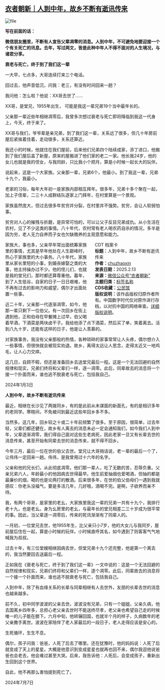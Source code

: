 <!--1739445820000-->
[衣者朝新｜人到中年，故乡不断有逝讯传来](https://chinadigitaltimes.net/chinese/715823.html)
------

<p><img decoding="async" src="https://chinadigitaltimes.net/chinese/files/2025/02/image-1739445715504.png" alt="file"></p><p><strong>写在前面的话：</strong></p><p><strong>微信朋友圈里，不断有人宣告父辈凋零的消息。人到中年，不可避免地要迎接一个个有关死亡的讯息。去年，写过两文，皆是此种中年人不得不面对的人生境况，与诸君分享。</strong></p><p><strong>衰老与死亡，终于到了我们这一辈</strong></p><p>一大早，七点多，大哥连续打来三个电话。</p><p>回过去，他声音低沉，问我：老三，有没有时间回来一趟？</p><p>我问他：怎么啦？他说：XX哥去世了……</p><p>XX哥，是堂兄，1955年出生， 可能是我这一辈兄弟19个当中最年长的。</p><p>父亲那一辈近些年相继凋零后，我曾多次想过衰老与死亡即将降临到我这一代身上，今天，终于来了。</p><p>XX哥与我们，爷爷辈是亲兄弟，到了我们这一辈，关系远了很多，但几十年房前屋后紧挨着住着，走动很多，关系还算近。</p><p>我还小的时候，他就住在我们屋前，后来他们兄弟四个陆续成家，添丁进口，他搬到了我们屋后盖了新屋，原来的屋搬进了他们家的老二一家。他长我24岁，他的女儿也就是我的侄女，与我同龄，只比我小个把月，算是小时候一起长大的玩伴。</p><p>说起来，这是一个大家族。父亲那一辈，兄弟6个，他最小。到了我这一辈，兄弟十九个，我最小。</p><p>老家的习俗，每年大年初一是家族内部相互拜年。很多年，兄弟十多个聚在一起，加上子侄辈，二三十人成群结队逐家上门拜年，在村里算是一个景观。</p><p>家族虽然庞大，但过去很多年贫穷并分裂，在村里并不强势。贫穷，会让人软弱怕事。</p><p>贫穷对人心的摧残与折磨，是异常可怕的，可以让父子反目兄弟成仇。从小生活在农村，见了不少这类的事情。八十年代，农村常有老人喝农药自杀的情况，多半是因为穷，老人无力自养而子女也欠缺赡养的主观意愿和能力。</p><div style="width:42%;float:right;padding-left:20px;"><div class="su-spoiler su-spoiler-style-fancy su-spoiler-icon-chevron-circle" data-scroll-offset="0" data-anchor-in-url="no"><div class="su-spoiler-title" tabindex="0" role="button"><span class="su-spoiler-icon"></span>CDT 档案卡</div><div class="su-spoiler-content su-u-clearfix su-u-trim"><strong>标题：</strong>人到中年，故乡不断有逝讯传来<br><strong>作者：</strong><a href="https://chinadigitaltimes.net/space/衣者朝新" target="_blank">chuzhaoxin</a><br><strong>发表日期：</strong>2025.2.13<br><strong>来源：</strong><a href="https://web.archive.org/web/*/https://mp.weixin.qq.com/s/-RVDUgIIqJAn2_yILRcVGg" target="_blank">微信公众号“衣者朝新”</a><br><strong>主题归类：</strong><a href="https://chinadigitaltimes.net/space/标签名称" target="_blank">标签名称</a><br><strong>CDS收藏：</strong><a href="https://chinadigitaltimes.net/space/%E5%85%AC%E6%B0%91%E9%A6%86" target="_blank" rel="noopener">公民馆</a><br><strong>版权说明：</strong>该作品版权归原作者所有。中国数字时代仅对原作进行存档，以对抗中国的网络审查。<a href="https://chinadigitaltimes.net/chinese/copyright">详细版权说明</a>。</div></div></div><p>家族大，事也多，父亲早年常出面统筹家族里的事情，尤其是早年他处在人生巅峰时，热心于家族里的大小事务。八十年代，家族里从家长里短的小事，到婚丧嫁娶之类的大事，他主持操办过不少。他的侄儿们，也就是我的堂兄们，那时都还算尊重他。暮年，到了人生低谷，自家的日子一日日艰难，他不再有过去的影响力和威望，偶尔才出面处置一些事。</p><p>近二十年，父亲那一代逐渐凋零，如今，他那一辈只剩下一位伯父。有一次回乡在街上遇到他，正和伯母在早餐摊上过早，伯父喝着早酒，下酒菜是两块卤干子。我给他添了点下酒菜，然后买了单，笑着离去。活到八九十岁，还能有这样的日子，他是让人羡慕的。</p><p>对家族事务，我没有父亲那般的热情，各种琐碎的家事常常让人头疼，偶尔想介入一些事情，但很快就会被现实劝退。故乡，离得太远让人思念，走得太近又一地鸡毛，让人心力交瘁。</p><p>这几日，自顾不暇，但还是准备回乡去送堂兄最后一程。这是一个无法回避的自然规律和现实，兄弟们终将和父辈们一样，逐一凋零。此后，同辈故去的消息将一个接一个扑面而来，谁也逃不脱衰老与死亡，包括我自己。</p><p>2024年1月3日</p><p><strong>人到中年，故乡不断有逝讯传来</strong></p><p>最近，相继在长沙见了两拨同乡，有的是此前从未谋面的新面孔，有的是相识多年的老同学。寒暄间，不免被问到最近这些年回乡多不多。</p><p>当然多。这几年，回乡较之十或二十年前频繁了很多。至于原因，很简单，过去年轻，父辈们都还健在，故乡有人离去的消息未必一定会通知我们，如今我们人到中年，父辈逐渐凋零，我们得自己面对这些生老病死，因此老家一旦又有长辈去世的消息传来，甚至开始有同辈去世的消息传来，就不得不回乡。</p><p>今年三月，最后一位在世的伯父去世。堂兄让大哥捎话说，老一辈的最后一个了，让伟伟一定回来一趟。伟伟，是我曾用过十六年的名字。</p><p>父亲和他的兄长们，从此彻底凋零。他们那一辈人，吃了无数的苦，忍辱负重。父亲兄弟六人，年龄最小的他因病去世得最早。他生前爱抽烟也爱喝酒，但抽的都是最廉价的烟，喝的也是论两打的散酒。后来很多年，在世的伯父伯母们一遇到我就感叹：你老头没福气，要是多活几年，几好哦，酒喝不完。是啊，子欲养而亲不待。</p><p>我，有两个哥哥，是家里的老幺，大家族里我这一辈的兄弟一共有十九个，我排行老十九，也是老幺。身为幺房里的老幺，与最年长的堂兄相差二三十岁成为很平常的事。因此，当父辈逐一凋零后，传来的死讯渐渐有了同辈人的。</p><p>一月初，一位堂兄去世，他1955年生，比父亲只小7岁，他的大女儿与我同岁，屋前屋后住在一起，算是小时候的玩伴。小时候直呼其名，如今遇到了则客客气气地喊我为叔叔。</p><p>过去十年，有三位堂嫂相继因病去世，但堂兄弟十九个还完整，他是第一个离去的，我当然要回去送最后一程。</p><p>正如我在《衰老与死亡，终于到了我们这一辈》一文中说的：这是一个无法回避的自然规律和现实，兄弟们终将和父辈们一样，逐个凋零。此后，同辈故去的消息将一个接一个扑面而来，谁也逃不脱衰老与死亡，包括我自己。</p><p>人到中年，除了有血缘关系的长辈与同辈相继有人去世外，友朋的长辈去世的消息也越来越多。</p><p>前不久，初中同学波波的父亲去世。波波没有兄弟，只有一个姐姐，父亲久病，他去国离乡四年多，总担心老父亲去世时不能送终尽孝，老父亲也希望自己走的时候唯一的儿子能在膝下。六月中旬，他转辗回国，也就半个月的样子，久病数年的老父亲撒手离世。波波在家陪伴了老人家最后的一段日子，老人走得应该是安心的。</p><p>生死循环，生生不息。</p><p>偶尔，孩子问我：爸爸，人死了后去了哪里。还在犹豫时，他的妈妈说：人死了后就变成了天上的星星。大概是他意识到变成星星也就再也回不来，偶尔我逗他说爸爸也会老去，他会难过甚至大哭。后来，我告诉他：人死后，会变成孩子，重新出生回到这个世界。</p><p>自此，他不再那么害怕提到死亡了。</p><p>2024年7月7日</p><div class="addtoany_share_save_container addtoany_content addtoany_content_bottom"><div class="a2a_kit a2a_kit_size_32 addtoany_list" data-a2a-url="https://chinadigitaltimes.net/chinese/715823.html" data-a2a-title="衣者朝新｜人到中年，故乡不断有逝讯传来"><a class="a2a_button_facebook" href="https://www.addtoany.com/add_to/facebook?linkurl=https%3A%2F%2Fchinadigitaltimes.net%2Fchinese%2F715823.html&amp;linkname=%E8%A1%A3%E8%80%85%E6%9C%9D%E6%96%B0%EF%BD%9C%E4%BA%BA%E5%88%B0%E4%B8%AD%E5%B9%B4%EF%BC%8C%E6%95%85%E4%B9%A1%E4%B8%8D%E6%96%AD%E6%9C%89%E9%80%9D%E8%AE%AF%E4%BC%A0%E6%9D%A5" title="Facebook" rel="nofollow noopener" target="_blank"></a><a class="a2a_button_twitter" href="https://www.addtoany.com/add_to/twitter?linkurl=https%3A%2F%2Fchinadigitaltimes.net%2Fchinese%2F715823.html&amp;linkname=%E8%A1%A3%E8%80%85%E6%9C%9D%E6%96%B0%EF%BD%9C%E4%BA%BA%E5%88%B0%E4%B8%AD%E5%B9%B4%EF%BC%8C%E6%95%85%E4%B9%A1%E4%B8%8D%E6%96%AD%E6%9C%89%E9%80%9D%E8%AE%AF%E4%BC%A0%E6%9D%A5" title="Twitter" rel="nofollow noopener" target="_blank"></a><a class="a2a_button_telegram" href="https://www.addtoany.com/add_to/telegram?linkurl=https%3A%2F%2Fchinadigitaltimes.net%2Fchinese%2F715823.html&amp;linkname=%E8%A1%A3%E8%80%85%E6%9C%9D%E6%96%B0%EF%BD%9C%E4%BA%BA%E5%88%B0%E4%B8%AD%E5%B9%B4%EF%BC%8C%E6%95%85%E4%B9%A1%E4%B8%8D%E6%96%AD%E6%9C%89%E9%80%9D%E8%AE%AF%E4%BC%A0%E6%9D%A5" title="Telegram" rel="nofollow noopener" target="_blank"></a><a class="a2a_button_reddit" href="https://www.addtoany.com/add_to/reddit?linkurl=https%3A%2F%2Fchinadigitaltimes.net%2Fchinese%2F715823.html&amp;linkname=%E8%A1%A3%E8%80%85%E6%9C%9D%E6%96%B0%EF%BD%9C%E4%BA%BA%E5%88%B0%E4%B8%AD%E5%B9%B4%EF%BC%8C%E6%95%85%E4%B9%A1%E4%B8%8D%E6%96%AD%E6%9C%89%E9%80%9D%E8%AE%AF%E4%BC%A0%E6%9D%A5" title="Reddit" rel="nofollow noopener" target="_blank"></a><a class="a2a_button_whatsapp" href="https://www.addtoany.com/add_to/whatsapp?linkurl=https%3A%2F%2Fchinadigitaltimes.net%2Fchinese%2F715823.html&amp;linkname=%E8%A1%A3%E8%80%85%E6%9C%9D%E6%96%B0%EF%BD%9C%E4%BA%BA%E5%88%B0%E4%B8%AD%E5%B9%B4%EF%BC%8C%E6%95%85%E4%B9%A1%E4%B8%8D%E6%96%AD%E6%9C%89%E9%80%9D%E8%AE%AF%E4%BC%A0%E6%9D%A5" title="WhatsApp" rel="nofollow noopener" target="_blank"></a><a class="a2a_button_email" href="https://www.addtoany.com/add_to/email?linkurl=https%3A%2F%2Fchinadigitaltimes.net%2Fchinese%2F715823.html&amp;linkname=%E8%A1%A3%E8%80%85%E6%9C%9D%E6%96%B0%EF%BD%9C%E4%BA%BA%E5%88%B0%E4%B8%AD%E5%B9%B4%EF%BC%8C%E6%95%85%E4%B9%A1%E4%B8%8D%E6%96%AD%E6%9C%89%E9%80%9D%E8%AE%AF%E4%BC%A0%E6%9D%A5" title="Email" rel="nofollow noopener" target="_blank"></a><a class="a2a_button_copy_link" href="https://www.addtoany.com/add_to/copy_link?linkurl=https%3A%2F%2Fchinadigitaltimes.net%2Fchinese%2F715823.html&amp;linkname=%E8%A1%A3%E8%80%85%E6%9C%9D%E6%96%B0%EF%BD%9C%E4%BA%BA%E5%88%B0%E4%B8%AD%E5%B9%B4%EF%BC%8C%E6%95%85%E4%B9%A1%E4%B8%8D%E6%96%AD%E6%9C%89%E9%80%9D%E8%AE%AF%E4%BC%A0%E6%9D%A5" title="Copy Link" rel="nofollow noopener" target="_blank"></a><a class="a2a_dd addtoany_share_save addtoany_share" href="https://www.addtoany.com/share"></a></div></div>
